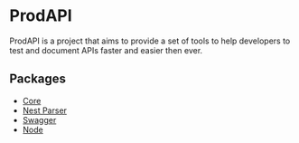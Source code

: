 # ProdAPI

ProdAPI is a project that aims to provide a set of tools to help developers to test and document APIs faster and easier then ever.

## Packages

- [Core](packages/core/readme.md)
- [Nest Parser](packages/nest-parser/readme.md)
- [Swagger](packages/nest-swagger/readme.md)
- [Node](packages/node/readme.md)
